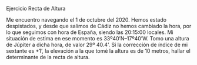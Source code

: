 Ejercicio Recta de Altura

Me encuentro navegando el 1 de octubre del 2020. Hemos estado despistados, y desde que salimos de Cádiz no hemos cambiado la hora, por lo que seguimos con hora de España, siendo las 20:15:00 locales. Mi situación de estima en ese momento es 33º40’N–17º40’W. Tomo una altura de Júpiter a dicha hora, de valor 29º 40.4’. Si la corrección de índice de mi sextante es +1’, la elevación a la que tomé la altura es de 10 metros, hallar el determinante de la recta de altura. 
